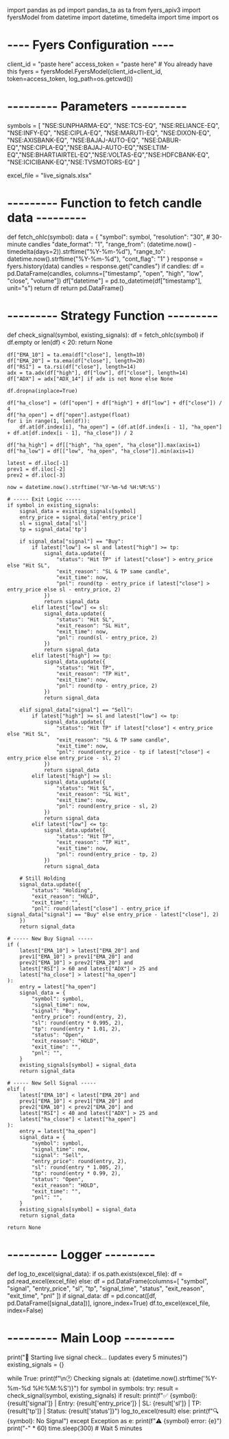import pandas as pd
import pandas_ta as ta
from fyers_apiv3 import fyersModel
from datetime import datetime, timedelta
import time
import os


# ---- Fyers Configuration ----
client_id = "paste here"
access_token = "paste here"  # You already have this
fyers = fyersModel.FyersModel(client_id=client_id, token=access_token, log_path=os.getcwd())

# --------- Parameters ----------
symbols = [
    "NSE:SUNPHARMA-EQ", "NSE:TCS-EQ", "NSE:RELIANCE-EQ", "NSE:INFY-EQ", "NSE:CIPLA-EQ",
    "NSE:MARUTI-EQ", "NSE:DIXON-EQ", "NSE:AXISBANK-EQ", "NSE:BAJAJ-AUTO-EQ", "NSE:DABUR-EQ","NSE:CIPLA-EQ","NSE:BAJAJ-AUTO-EQ","NSE:LTIM-EQ","NSE:BHARTIAIRTEL-EQ","NSE:VOLTAS-EQ","NSE:HDFCBANK-EQ",
    "NSE:ICICIBANK-EQ","NSE:TVSMOTORS-EQ"
]

excel_file = "live_signals.xlsx"

# --------- Function to fetch candle data ---------
def fetch_ohlc(symbol):
    data = {
        "symbol": symbol,
        "resolution": "30",  # 30-minute candles
        "date_format": "1",
        "range_from": (datetime.now() - timedelta(days=2)).strftime("%Y-%m-%d"),
        "range_to": datetime.now().strftime("%Y-%m-%d"),
        "cont_flag": "1"
    }
    response = fyers.history(data)
    candles = response.get("candles")
    if candles:
        df = pd.DataFrame(candles, columns=["timestamp", "open", "high", "low", "close", "volume"])
        df["datetime"] = pd.to_datetime(df["timestamp"], unit="s")
        return df
    return pd.DataFrame()


# --------- Strategy Function ---------
def check_signal(symbol, existing_signals):
    df = fetch_ohlc(symbol)
    if df.empty or len(df) < 20:
        return None

    df["EMA_10"] = ta.ema(df["close"], length=10)
    df["EMA_20"] = ta.ema(df["close"], length=20)
    df["RSI"] = ta.rsi(df["close"], length=14)
    adx = ta.adx(df["high"], df["low"], df["close"], length=14)
    df["ADX"] = adx["ADX_14"] if adx is not None else None

    df.dropna(inplace=True)

    df["ha_close"] = (df["open"] + df["high"] + df["low"] + df["close"]) / 4
    df["ha_open"] = df["open"].astype(float)
    for i in range(1, len(df)):
        df.at[df.index[i], "ha_open"] = (df.at[df.index[i - 1], "ha_open"] + df.at[df.index[i - 1], "ha_close"]) / 2

    df["ha_high"] = df[["high", "ha_open", "ha_close"]].max(axis=1)
    df["ha_low"] = df[["low", "ha_open", "ha_close"]].min(axis=1)

    latest = df.iloc[-1]
    prev1 = df.iloc[-2]
    prev2 = df.iloc[-3]

    now = datetime.now().strftime('%Y-%m-%d %H:%M:%S')

    # ----- Exit Logic -----
    if symbol in existing_signals:
        signal_data = existing_signals[symbol]
        entry_price = signal_data['entry_price']
        sl = signal_data['sl']
        tp = signal_data['tp']

        if signal_data["signal"] == "Buy":
            if latest["low"] <= sl and latest["high"] >= tp:
                signal_data.update({
                    "status": "Hit TP" if latest["close"] > entry_price else "Hit SL",
                    "exit_reason": "SL & TP same candle",
                    "exit_time": now,
                    "pnl": round(tp - entry_price if latest["close"] > entry_price else sl - entry_price, 2)
                })
                return signal_data
            elif latest["low"] <= sl:
                signal_data.update({
                    "status": "Hit SL",
                    "exit_reason": "SL Hit",
                    "exit_time": now,
                    "pnl": round(sl - entry_price, 2)
                })
                return signal_data
            elif latest["high"] >= tp:
                signal_data.update({
                    "status": "Hit TP",
                    "exit_reason": "TP Hit",
                    "exit_time": now,
                    "pnl": round(tp - entry_price, 2)
                })
                return signal_data

        elif signal_data["signal"] == "Sell":
            if latest["high"] >= sl and latest["low"] <= tp:
                signal_data.update({
                    "status": "Hit TP" if latest["close"] < entry_price else "Hit SL",
                    "exit_reason": "SL & TP same candle",
                    "exit_time": now,
                    "pnl": round(entry_price - tp if latest["close"] < entry_price else entry_price - sl, 2)
                })
                return signal_data
            elif latest["high"] >= sl:
                signal_data.update({
                    "status": "Hit SL",
                    "exit_reason": "SL Hit",
                    "exit_time": now,
                    "pnl": round(entry_price - sl, 2)
                })
                return signal_data
            elif latest["low"] <= tp:
                signal_data.update({
                    "status": "Hit TP",
                    "exit_reason": "TP Hit",
                    "exit_time": now,
                    "pnl": round(entry_price - tp, 2)
                })
                return signal_data

        # Still Holding
        signal_data.update({
            "status": "Holding",
            "exit_reason": "HOLD",
            "exit_time": "",
            "pnl": round(latest["close"] - entry_price if signal_data["signal"] == "Buy" else entry_price - latest["close"], 2)
        })
        return signal_data

    # ----- New Buy Signal -----
    if (
        latest["EMA_10"] > latest["EMA_20"] and
        prev1["EMA_10"] > prev1["EMA_20"] and
        prev2["EMA_10"] > prev2["EMA_20"] and
        latest["RSI"] > 60 and latest["ADX"] > 25 and
        latest["ha_close"] > latest["ha_open"]
    ):
        entry = latest["ha_open"]
        signal_data = {
            "symbol": symbol,
            "signal_time": now,
            "signal": "Buy",
            "entry_price": round(entry, 2),
            "sl": round(entry * 0.995, 2),
            "tp": round(entry * 1.01, 2),
            "status": "Open",
            "exit_reason": "HOLD",
            "exit_time": "",
            "pnl": "",
        }
        existing_signals[symbol] = signal_data
        return signal_data

    # ----- New Sell Signal -----
    elif (
        latest["EMA_10"] < latest["EMA_20"] and
        prev1["EMA_10"] < prev1["EMA_20"] and
        prev2["EMA_10"] < prev2["EMA_20"] and
        latest["RSI"] < 40 and latest["ADX"] > 25 and
        latest["ha_close"] < latest["ha_open"]
    ):
        entry = latest["ha_open"]
        signal_data = {
            "symbol": symbol,
            "signal_time": now,
            "signal": "Sell",
            "entry_price": round(entry, 2),
            "sl": round(entry * 1.005, 2),
            "tp": round(entry * 0.99, 2),
            "status": "Open",
            "exit_reason": "HOLD",
            "exit_time": "",
            "pnl": "",
        }
        existing_signals[symbol] = signal_data
        return signal_data

    return None


# --------- Logger ---------
def log_to_excel(signal_data):
    if os.path.exists(excel_file):
        df = pd.read_excel(excel_file)
    else:
        df = pd.DataFrame(columns=[
            "symbol", "signal", "entry_price", "sl", "tp", "signal_time",
            "status", "exit_reason", "exit_time", "pnl"
        ])
    if signal_data:
        df = pd.concat([df, pd.DataFrame([signal_data])], ignore_index=True)
    df.to_excel(excel_file, index=False)


# --------- Main Loop ---------
print("🔁 Starting live signal check... (updates every 5 minutes)")
existing_signals = {}

while True:
    print(f"\n🕐 Checking signals at: {datetime.now().strftime('%Y-%m-%d %H:%M:%S')}")
    for symbol in symbols:
        try:
            result = check_signal(symbol, existing_signals)
            if result:
                print(f"✅ {symbol}: {result['signal']} | Entry: {result['entry_price']} | SL: {result['sl']} | TP: {result['tp']} | Status: {result['status']}")
                log_to_excel(result)
            else:
                print(f"🔍 {symbol}: No Signal")
        except Exception as e:
            print(f"⚠️ {symbol} error: {e}")
    print("-" * 60)
    time.sleep(300)  # Wait 5 minutes
